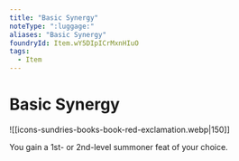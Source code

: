 ```yaml
---
title: "Basic Synergy"
noteType: ":luggage:"
aliases: "Basic Synergy"
foundryId: Item.wY5DIpICrMxnHIuO
tags:
  - Item
---
```


# Basic Synergy
![[icons-sundries-books-book-red-exclamation.webp|150]]

You gain a 1st- or 2nd-level summoner feat of your choice.
